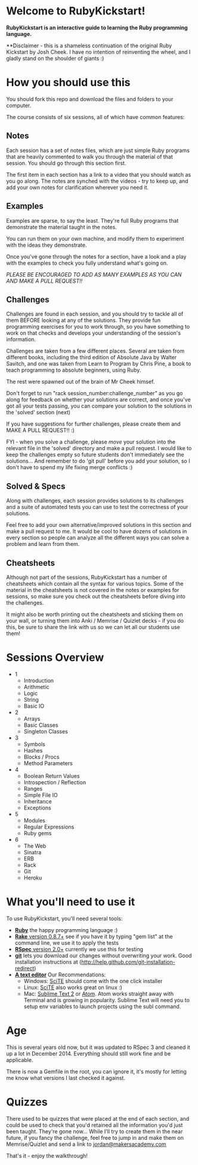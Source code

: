 Welcome to RubyKickstart!
=========================

**RubyKickstart is an interactive guide to learning the Ruby programming language.**

**Disclaimer - this is a shameless continuation of the original Ruby Kickstart by Josh Cheek. I have no intention of reinventing the wheel, and I gladly stand on the shoulder of giants :)

How you should use this
============

You should fork this repo and download the files and folders to your computer.

The course consists of six sessions, all of which have common features:

  **Notes**
  ---------
  Each session has a set of notes files, which are just simple Ruby programs that are heavily commented to walk you through the material of that session. You should go through this section first.

  The first item in each section has a link to a video that you should watch as you go along. The notes are synched with the videos - try to keep up, and add your own notes for clarification wherever you need it.

  **Examples**
  ------------
  Examples are sparse, to say the least. They're full Ruby programs that demonstrate the material taught in the notes.

  You can run them on your own machine, and modify them to experiment with the ideas they demonstrate.

  Once you've gone through the notes for a section, have a look and a play with the examples to check you fully understand what's going on.

  *PLEASE BE ENCOURAGED TO ADD AS MANY EXAMPLES AS YOU CAN AND MAKE A PULL REQUEST!!*

  **Challenges**
  --------------
  Challenges are found in each session, and you should try to tackle all of them BEFORE looking at any of the solutions. They provide fun programming exercises for you to work through, so you have something to work on that checks and develops your understanding of the session's information.

  Challenges are taken from a few different places. Several are taken from different books, including the third edition of Absolute Java by Walter Savitch, and one was taken from Learn to Program by Chris Pine, a book to teach programming to absolute beginners, using Ruby.

  The rest were spawned out of the brain of Mr Cheek himsef.

  Don't forget to run "rack session_number:challenge_number" as you go along for feedback on whether your solutions are correct, and once you've got all your tests passing, you can compare your solution to the solutions in the 'solved' section (next)

  If you have suggestions for further challenges, please create them and MAKE A PULL REQUEST!! :)

  FYI - when you solve a challenge, please *move* your solution into the relevant file in the 'solved' directory and make a pull request. I would like to keep the challenges empty so future students don't immediately see the solutions... And remember to do 'git pull' before you add your solution, so I don't have to spend my life fixing merge conflicts :)

  **Solved & Specs**
  -------------------
  Along with challenges, each session provides solutions to its challenges and
  a suite of automated tests you can use to test the correctness of your solutions.

  Feel free to add your own alternative/improved solutions in this section and make a pull request to me. It would be cool to have dozens of solutions in every section so people can analyze all the different ways you can solve a problem and learn from them.

  **Cheatsheets**
  ---------------
  Although not part of the sessions, RubyKickstart has a number of cheatsheets which contain all the syntax for various topics. Some of the material in the cheatsheets is not covered in the notes or examples for sessions, so make sure you check out the cheatsheets before diving into the challenges.

  It might also be worth printing out the cheatsheets and sticking them on your wall, or turning them into Anki / Memrise / Quizlet decks - if you do this, be sure to share the link with us so we can let all our students use them!


Sessions Overview
========

- 1
    * Introduction
    * Arithmetic
    * Logic
    * String
    * Basic IO
- 2
    * Arrays
    * Basic Classes
    * Singleton Classes
- 3
    * Symbols
    * Hashes
    * Blocks / Procs
    * Method Parameters
- 4
    * Boolean Return Values
    * Introspection / Reflection
    * Ranges
    * Simple File IO
    * Inheritance
    * Exceptions
- 5
    * Modules
    * Regular Expressions
    * Ruby gems
- 6
    * The Web
    * Sinatra
    * ERB
    * Rack
    * Git
    * Heroku


What you'll need to use it
==========================

 To use RubyKickstart, you'll need several tools:

   - [**Ruby**](http://www.ruby-lang.org/en/) the happy programming language :)
   - [**Rake** version 0.8.7+](http://rubygems.org/gems/rake) see if you have it by typing "gem list" at the command line, we use it to apply the tests
   - [**RSpec** version 2.0+](http://rubygems.org/gems/rspec) currently we use this for testing
   - [**git**](http://help.github.com/git-installation-redirect) lets you download our changes without overwriting your work. Good installation instructions at (http://help.github.com/git-installation-redirect)
   - [**A text editor**](http://texteditors.org/cgi-bin/wiki.pl) Our Recommendations:
     * Windows: [SciTE](http://www.scintilla.org/SciTE.html) should come with the one click installer
     * Linux: [SciTE](http://www.scintilla.org/SciTE.html) also works great on linux :)
     * Mac: [Sublime Text 2](http://www.sublimetext.com/2) or [Atom](https://atom.io/). Atom works straight away with Terminal and is growing in popularity. Sublime Text will need you to setup env variables to launch projects using the subl command.

Age
===

This is several years old now, but it was updated to RSpec 3 and cleaned it up a lot
in December 2014. Everything should still work fine and be applicable.

There is now a Gemfile in the root, you can ignore it, it's mostly for letting me
know what versions I last checked it against.


Quizzes
===

There used to be quizzes that were placed at the end of each section, and could be used to check that you'd retained all the information you'd just been taught. They're gone now... While I'll try to create them in the near future, if you fancy the challenge, feel free to jump in and make them on Memrise/Quizlet and send a link to jordan@makersacademy.com

That's it - enjoy the walkthrough!
